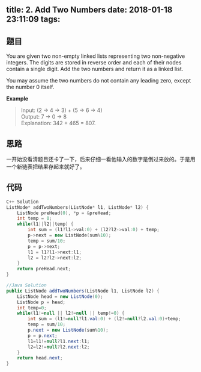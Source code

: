 title: 2. Add Two Numbers
date: 2018-01-18 23:11:09
tags:
---

## 题目

You are given two non-empty linked lists representing two non-negative integers. The digits are stored in reverse order and each of their nodes contain a single digit. Add the two numbers and return it as a linked list.

You may assume the two numbers do not contain any leading zero, except the number 0 itself.


**Example**

> Input: (2 -> 4 -> 3) + (5 -> 6 -> 4)   
> Output: 7 -> 0 -> 8   
> Explanation: 342 + 465 = 807.  

<!--more-->

## 思路

一开始没看清题目还卡了一下，后来仔细一看他输入的数字是倒过来放的。于是用一个新链表把结果存起来就好了。

## 代码

```c++
C++ Solution
ListNode* addTwoNumbers(ListNode* l1, ListNode* l2) {
    ListNode preHead(0), *p = &preHead;
    int temp = 0;
    while(l1||l2||temp) {
        int sum = (l1?l1->val:0) + (l2?l2->val:0) + temp;
        p->next = new ListNode(sum%10);
        temp = sum/10;
        p = p->next;
        l1 = l1?l1->next:l1;
        l2 = l2?l2->next:l2;
    }
    return preHead.next;
}
```



```java
//Java Solution
public ListNode addTwoNumbers(ListNode l1, ListNode l2) {
    ListNode head = new ListNode(0);
    ListNode p = head;
    int temp=0;
    while(l1!=null || l2!=null || temp!=0) {
        int sum = (l1!=null?l1.val:0) + (l2!=null?l2.val:0)+temp;
        temp = sum/10;
        p.next = new ListNode(sum%10);
        p = p.next;
        l1=l1!=null?l1.next:l1;
        l2=l2!=null?l2.next:l2;
    }
    return head.next;
}
```